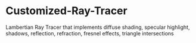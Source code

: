 # Customized-Ray-Tracer
Lambertian Ray Tracer that implements diffuse shading, specular highlight, shadows, reflection, refraction, fresnel effects, triangle intersections
